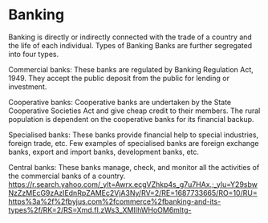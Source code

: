 # Banking
Banking is directly or indirectly connected with the trade of a country and the life of each individual. 
Types of Banking
Banks are further segregated into four types.

Commercial banks: These banks are regulated by Banking Regulation Act, 1949. They accept the public deposit from the public for lending or investment.

Cooperative banks: Cooperative banks are undertaken by the State Cooperative Societies Act and give cheap credit to their members. The rural population is dependent on the cooperative banks for its financial backup.

Specialised banks: These banks provide financial help to special industries, foreign trade, etc. Few examples of specialised banks are foreign exchange banks, export and import banks, development banks, etc.

Central banks: These banks manage, check, and monitor all the activities of the commercial banks of a country.
https://r.search.yahoo.com/_ylt=Awrx.ecgVZhkp4s_g7u7HAx.;_ylu=Y29sbwNzZzMEcG9zAzIEdnRpZAMEc2VjA3Ny/RV=2/RE=1687733665/RO=10/RU=https%3a%2f%2fbyjus.com%2fcommerce%2fbanking-and-its-types%2f/RK=2/RS=Xmd.fI.zWs3_XMIIhWHoOM6mItg-
